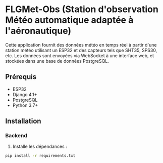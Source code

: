 # FLGMet-Obs (Station d'observation Météo automatique adaptée à l'aéronautique)

Cette application fournit des données météo en temps réel à partir d'une station météo utilisant un ESP32 et des capteurs tels que SHT35, SPS30, etc. Les données sont envoyées via WebSocket à une interface web, et stockées dans une base de données PostgreSQL.

## Prérequis

- ESP32
- Django 4.1+
- PostgreSQL
- Python 3.7+

## Installation

### Backend

1. Installe les dépendances :

```bash
pip install -r requirements.txt
